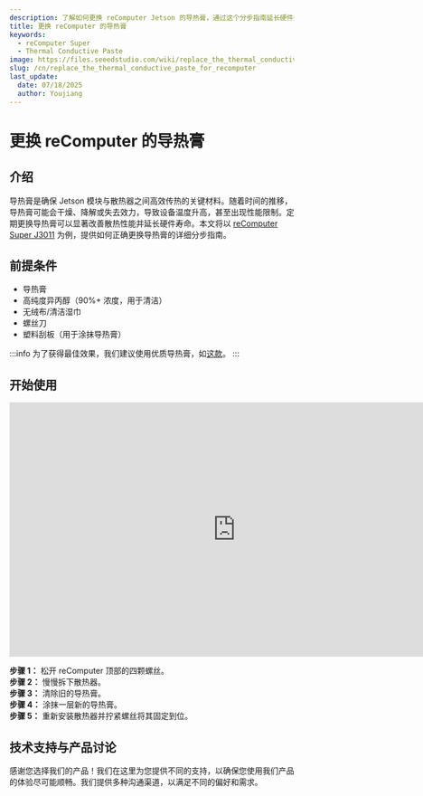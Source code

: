 ```yaml
---
description: 了解如何更换 reComputer Jetson 的导热膏，通过这个分步指南延长硬件寿命。
title: 更换 reComputer 的导热膏
keywords:
  - reComputer Super
  - Thermal Conductive Paste
image: https://files.seeedstudio.com/wiki/replace_the_thermal_conductive_paste_for_recomputer/replace_the_thermal_conductive_paste_for_recomputer.webp
slug: /cn/replace_the_thermal_conductive_paste_for_recomputer
last_update:
  date: 07/18/2025
  author: Youjiang
---
```


# 更换 reComputer 的导热膏

## 介绍

导热膏是确保 Jetson 模块与散热器之间高效传热的关键材料。随着时间的推移，导热膏可能会干燥、降解或失去效力，导致设备温度升高，甚至出现性能限制。定期更换导热膏可以显著改善散热性能并延长硬件寿命。本文将以 [reComputer Super J3011](https://www.seeedstudio.com/reComputer-Super-J3011-p-6444.html) 为例，提供如何正确更换导热膏的详细分步指南。


## 前提条件
- 导热膏
- 高纯度异丙醇（90%+ 浓度，用于清洁）
- 无绒布/清洁湿巾
- 螺丝刀
- 塑料刮板（用于涂抹导热膏）

:::info
为了获得最佳效果，我们建议使用优质导热膏，如[这款](https://www.amazon.com/X23-7783D-Manufacturer-Shin-Etsu-MicroSi-Performance/dp/B01HMZBCMU/ref=sr_1_7?crid=3EY72BNHDSZT&dib=eyJ2IjoiMSJ9.xvnKwAaACa3qWz0Ni2K6gHkqstCYiK0EK-nz6VkNPfFHCS-CiaBWWgZ8Vl_SyNuRfrFMdHsNoTIIeJhrzeDLWbZIC3sGwXME0CZMfxwzeRXlhWpAbadLS3ukDZft4jAszM6-WiUAJzyDMaV2x0_-Mwa_erc1VajMin9Oz4ADepgsYCfacCijzqwaUF-F3O0tddgst1m6yMBYW6AfCv24W-Hlyfi8eBkT2mmJh_FXPYfJMg11-SggXF_xHyts44Hn6xlDR9I7pNlqWksGH8Qs2iclWqKPX69uCsTPiIVk0Xg.rJ7TEeZXIJmMPyQUR2H_5Y6qy7WY17UhpHR_lU8JqF0&dib_tag=se&keywords=shinetsu+grease&qid=1752720714&sprefix=shinetsu%2Caps%2C502&sr=8-7)。
:::

## 开始使用

<div class="video-container">
  <iframe width="800" height="450" src="https://www.youtube.com/embed/dQJiup_SfAE" title="Replace the Thermal Conductive Paste for reComputer" frameborder="0" allow="accelerometer; autoplay; clipboard-write; encrypted-media; gyroscope; picture-in-picture; web-share" referrerpolicy="strict-origin-when-cross-origin" allowfullscreen></iframe>
</div>

**步骤 1：** 松开 reComputer 顶部的四颗螺丝。   
**步骤 2：** 慢慢拆下散热器。   
**步骤 3：** 清除旧的导热膏。   
**步骤 4：** 涂抹一层新的导热膏。   
**步骤 5：** 重新安装散热器并拧紧螺丝将其固定到位。   


## 技术支持与产品讨论

感谢您选择我们的产品！我们在这里为您提供不同的支持，以确保您使用我们产品的体验尽可能顺畅。我们提供多种沟通渠道，以满足不同的偏好和需求。

<div class="button_tech_support_container">
<a href="https://forum.seeedstudio.com/" class="button_forum"></a> 
<a href="https://www.seeedstudio.com/contacts" class="button_email"></a>
</div>

<div class="button_tech_support_container">
<a href="https://discord.gg/eWkprNDMU7" class="button_discord"></a> 
<a href="https://github.com/Seeed-Studio/wiki-documents/discussions/69" class="button_discussion"></a>
</div>